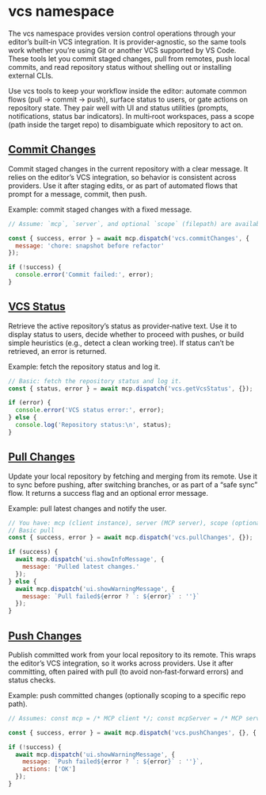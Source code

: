 # vcs namespace

The vcs namespace provides version control operations through your editor’s built‑in VCS integration. It is provider‑agnostic, so the same tools work whether you’re using Git or another VCS supported by VS Code. These tools let you commit staged changes, pull from remotes, push local commits, and read repository status without shelling out or installing external CLIs.

Use vcs tools to keep your workflow inside the editor: automate common flows (pull → commit → push), surface status to users, or gate actions on repository state. They pair well with UI and status utilities (prompts, notifications, status bar indicators). In multi‑root workspaces, pass a scope (path inside the target repo) to disambiguate which repository to act on.

## [Commit Changes](docs/vcs/vcs.commitChanges.md)

Commit staged changes in the current repository with a clear message. It relies on the editor’s VCS integration, so behavior is consistent across providers. Use it after staging edits, or as part of automated flows that prompt for a message, commit, then push.

Example: commit staged changes with a fixed message.

```javascript
// Assume: `mcp`, `server`, and optional `scope` (filepath) are available in your environment.

const { success, error } = await mcp.dispatch('vcs.commitChanges', {
  message: 'chore: snapshot before refactor'
});

if (!success) {
  console.error('Commit failed:', error);
}
```

## [VCS Status](docs/vcs/vcs.getVcsStatus.md)

Retrieve the active repository’s status as provider‑native text. Use it to display status to users, decide whether to proceed with pushes, or build simple heuristics (e.g., detect a clean working tree). If status can’t be retrieved, an error is returned.

Example: fetch the repository status and log it.

```javascript
// Basic: fetch the repository status and log it.
const { status, error } = await mcp.dispatch('vcs.getVcsStatus', {});

if (error) {
  console.error('VCS status error:', error);
} else {
  console.log('Repository status:\n', status);
}
```

## [Pull Changes](docs/vcs/vcs.pullChanges.md)

Update your local repository by fetching and merging from its remote. Use it to sync before pushing, after switching branches, or as part of a “safe sync” flow. It returns a success flag and an optional error message.

Example: pull latest changes and notify the user.

```javascript
// You have: mcp (client instance), server (MCP server), scope (optional filepath)
// Basic pull
const { success, error } = await mcp.dispatch('vcs.pullChanges', {});

if (success) {
  await mcp.dispatch('ui.showInfoMessage', {
    message: 'Pulled latest changes.'
  });
} else {
  await mcp.dispatch('ui.showWarningMessage', {
    message: `Pull failed${error ? `: ${error}` : ''}`
  });
}
```

## [Push Changes](docs/vcs/vcs.pushChanges.md)

Publish committed work from your local repository to its remote. This wraps the editor’s VCS integration, so it works across providers. Use it after committing, often paired with pull (to avoid non‑fast‑forward errors) and status checks.

Example: push committed changes (optionally scoping to a specific repo path).

```javascript
// Assumes: const mcp = /* MCP client */; const mcpServer = /* MCP server */; const scope = /* optional repo path */;

const { success, error } = await mcp.dispatch('vcs.pushChanges', {}, { scope });

if (!success) {
  await mcp.dispatch('ui.showWarningMessage', {
    message: `Push failed${error ? `: ${error}` : ''}`,
    actions: ['OK']
  });
}
```